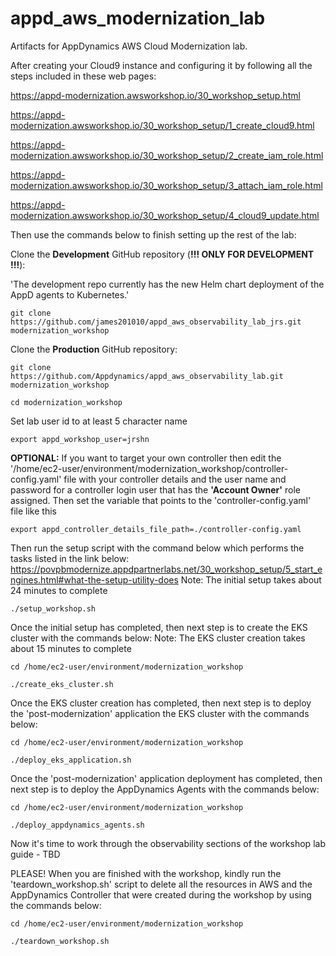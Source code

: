 # appd_aws_modernization_lab

Artifacts for AppDynamics AWS Cloud Modernization lab.

After creating your Cloud9 instance and configuring it by following all the steps included in these web pages:

https://appd-modernization.awsworkshop.io/30_workshop_setup.html

https://appd-modernization.awsworkshop.io/30_workshop_setup/1_create_cloud9.html

https://appd-modernization.awsworkshop.io/30_workshop_setup/2_create_iam_role.html

https://appd-modernization.awsworkshop.io/30_workshop_setup/3_attach_iam_role.html

https://appd-modernization.awsworkshop.io/30_workshop_setup/4_cloud9_update.html


Then use the commands below to finish setting up the rest of the lab:

Clone the **Development** GitHub repository (**!!! ONLY FOR DEVELOPMENT !!!**):

'The development repo currently has the new Helm chart deployment of the AppD agents to Kubernetes.'

```
git clone https://github.com/james201010/appd_aws_observability_lab_jrs.git modernization_workshop
```

Clone the **Production** GitHub repository:

```
git clone https://github.com/Appdynamics/appd_aws_observability_lab.git modernization_workshop
```

```
cd modernization_workshop
```


Set lab user id to at least 5 character name
```
export appd_workshop_user=jrshn
```

**OPTIONAL:** If you want to target your own controller then edit the '/home/ec2-user/environment/modernization_workshop/controller-config.yaml' file with your controller details and the user name and password for a controller login user that has the **'Account Owner'** role assigned.  Then set the variable that points to the 'controller-config.yaml' file like this

```
export appd_controller_details_file_path=./controller-config.yaml
```

Then run the setup script with the command below which performs the tasks listed in the link below:
https://povpbmodernize.appdpartnerlabs.net/30_workshop_setup/5_start_engines.html#what-the-setup-utility-does
Note: The initial setup takes about 24 minutes to complete

```
./setup_workshop.sh
```

Once the initial setup has completed, then next step is to create the EKS cluster with the commands below:
Note: The EKS cluster creation takes about 15 minutes to complete

```
cd /home/ec2-user/environment/modernization_workshop

./create_eks_cluster.sh
```

Once the EKS cluster creation has completed, then next step is to deploy the 'post-modernization' application the EKS cluster with the commands below:

```
cd /home/ec2-user/environment/modernization_workshop

./deploy_eks_application.sh
```

Once the 'post-modernization' application deployment has completed, then next step is to deploy the AppDynamics Agents with the commands below:

```
cd /home/ec2-user/environment/modernization_workshop

./deploy_appdynamics_agents.sh
```

Now it's time to work through the observability sections of the workshop lab guide - TBD




PLEASE! When you are finished with the workshop, kindly run the 'teardown_workshop.sh' script to delete all the resources in AWS and the AppDynamics Controller that were created during the workshop by using the commands below:

```
cd /home/ec2-user/environment/modernization_workshop

./teardown_workshop.sh
```

